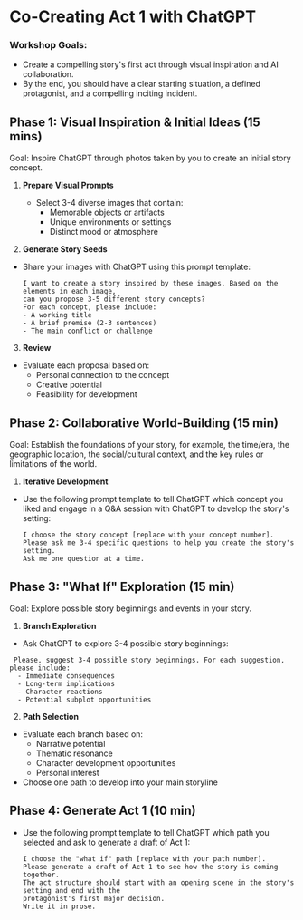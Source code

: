 # Co-Creating Act 1 with ChatGPT

### Workshop Goals: 
- Create a compelling story's first act through visual inspiration and AI collaboration.
- By the end, you should have a clear starting situation, a defined protagonist, and a compelling inciting incident.

## Phase 1: Visual Inspiration & Initial Ideas (15 mins)

Goal: Inspire ChatGPT through photos taken by you to create an initial story concept.

1. **Prepare Visual Prompts**
   - Select 3-4 diverse images that contain:
     - Memorable objects or artifacts
     - Unique environments or settings
     - Distinct mood or atmosphere

2. **Generate Story Seeds**
- Share your images with ChatGPT using this prompt template:
  
  ```
  I want to create a story inspired by these images. Based on the elements in each image,
  can you propose 3-5 different story concepts?
  For each concept, please include:
  - A working title
  - A brief premise (2-3 sentences)
  - The main conflict or challenge
  ```

3. **Review**
  - Evaluate each proposal based on:
    - Personal connection to the concept
    - Creative potential
    - Feasibility for development

## Phase 2: Collaborative World-Building (15 min)

Goal: Establish the foundations of your story, for example, the time/era, the geographic location, the social/cultural context, and the key rules or limitations of the world.

1. **Iterative Development**

  - Use the following prompt template to tell ChatGPT which concept you liked and engage in a Q&A session with ChatGPT to develop the story's setting:
    
    ```
    I choose the story concept [replace with your concept number].
    Please ask me 3-4 specific questions to help you create the story's setting.
    Ask me one question at a time.
    ```

## Phase 3: "What If" Exploration (15 min)

Goal: Explore possible story beginnings and events in your story.
 
1. **Branch Exploration**
 - Ask ChatGPT to explore 3-4 possible story beginnings:

 ```
  Please, suggest 3-4 possible story beginnings. For each suggestion, please include:
   - Immediate consequences
   - Long-term implications
   - Character reactions
   - Potential subplot opportunities
  ```

2. **Path Selection**
 - Evaluate each branch based on:
   - Narrative potential
   - Thematic resonance
   - Character development opportunities
   - Personal interest
 - Choose one path to develop into your main storyline

## Phase 4: Generate Act 1 (10 min)

  - Use the following prompt template to tell ChatGPT which path you selected and ask to generate a draft of Act 1:
    
    ```
    I choose the "what if" path [replace with your path number].
    Please generate a draft of Act 1 to see how the story is coming together.
    The act structure should start with an opening scene in the story's setting and end with the
    protagonist's first major decision.
    Write it in prose.
    ```

